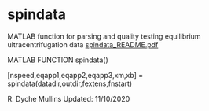 # spindata
MATLAB function for parsing and quality testing equilibrium ultracentrifugation data
[spindata_README.pdf](https://github.com/mullinslabUCSF/spindata/files/7612393/spindata_README.pdf)

MATLAB FUNCTION spindata()

[nspeed,eqapp1,eqapp2,eqapp3,xm,xb] = spindata(datadir,outdir,fextens,fnstart)

R. Dyche Mullins 
Updated: 11/10/2020
